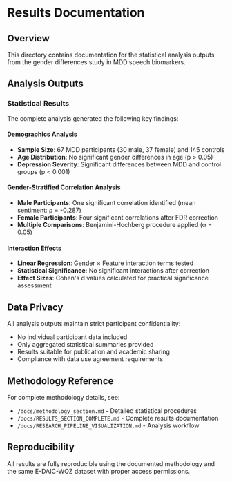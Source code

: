 # Results Documentation

## Overview

This directory contains documentation for the statistical analysis outputs from the gender differences study in MDD speech biomarkers.

## Analysis Outputs

### Statistical Results
The complete analysis generated the following key findings:

#### Demographics Analysis
- **Sample Size**: 67 MDD participants (30 male, 37 female) and 145 controls
- **Age Distribution**: No significant gender differences in age (p > 0.05)
- **Depression Severity**: Significant differences between MDD and control groups (p < 0.001)

#### Gender-Stratified Correlation Analysis
- **Male Participants**: One significant correlation identified (mean sentiment: ρ = -0.287)
- **Female Participants**: Four significant correlations after FDR correction
- **Multiple Comparisons**: Benjamini-Hochberg procedure applied (α = 0.05)

#### Interaction Effects
- **Linear Regression**: Gender × Feature interaction terms tested
- **Statistical Significance**: No significant interactions after correction
- **Effect Sizes**: Cohen's d values calculated for practical significance assessment

## Data Privacy

All analysis outputs maintain strict participant confidentiality:
- No individual participant data included
- Only aggregated statistical summaries provided
- Results suitable for publication and academic sharing
- Compliance with data use agreement requirements

## Methodology Reference

For complete methodology details, see:
- `/docs/methodology_section.md` - Detailed statistical procedures
- `/docs/RESULTS_SECTION_COMPLETE.md` - Complete results documentation
- `/docs/RESEARCH_PIPELINE_VISUALIZATION.md` - Analysis workflow

## Reproducibility

All results are fully reproducible using the documented methodology and the same E-DAIC-WOZ dataset with proper access permissions.
